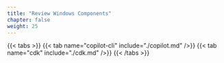 ```yaml
---
title: "Review Windows Components"
chapter: false
weight: 25
---
```


{{< tabs >}}
{{< tab name="copilot-cli" include="./copilot.md" />}}
{{< tab name="cdk" include="./cdk.md" />}}
{{< /tabs >}}

